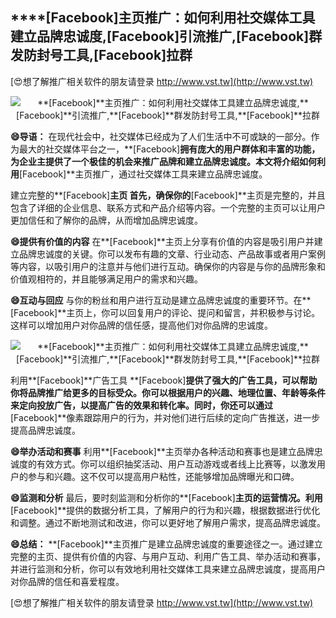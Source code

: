 ## ****[Facebook]**主页推广：如何利用社交媒体工具建立品牌忠诚度,**[Facebook]**引流推广,**[Facebook]**群发防封号工具,**[Facebook]**拉群**

[😍想了解推广相关软件的朋友请登录 http://www.vst.tw](http://www.vst.tw)

 <center><img src="https://vst.tw/MP4/tuiguang/png/8.png" alt="**[Facebook]**主页推广：如何利用社交媒体工具建立品牌忠诚度,**[Facebook]**引流推广,**[Facebook]**群发防封号工具,**[Facebook]**拉群"></center>

**😄导语：**
在现代社会中，社交媒体已经成为了人们生活中不可或缺的一部分。作为最大的社交媒体平台之一，**[Facebook]**拥有庞大的用户群体和丰富的功能，为企业主提供了一个极佳的机会来推广品牌和建立品牌忠诚度。本文将介绍如何利用**[Facebook]**主页推广，通过社交媒体工具来建立品牌忠诚度。

建立完整的**[Facebook]**主页
首先，确保你的**[Facebook]**主页是完整的，并且包含了详细的企业信息、联系方式和产品介绍等内容。一个完整的主页可以让用户更加信任和了解你的品牌，从而增加品牌忠诚度。

**😄提供有价值的内容**
在**[Facebook]**主页上分享有价值的内容是吸引用户并建立品牌忠诚度的关键。你可以发布有趣的文章、行业动态、产品故事或者用户案例等内容，以吸引用户的注意并与他们进行互动。确保你的内容是与你的品牌形象和价值观相符的，并且能够满足用户的需求和兴趣。

**😄互动与回应**
与你的粉丝和用户进行互动是建立品牌忠诚度的重要环节。在**[Facebook]**主页上，你可以回复用户的评论、提问和留言，并积极参与讨论。这样可以增加用户对你品牌的信任感，提高他们对你品牌的忠诚度。

 <center><img src="https://vst.tw/MP4/tuiguang/png/4.png" alt="**[Facebook]**主页推广：如何利用社交媒体工具建立品牌忠诚度,**[Facebook]**引流推广,**[Facebook]**群发防封号工具,**[Facebook]**拉群"></center>

利用**[Facebook]**广告工具
**[Facebook]**提供了强大的广告工具，可以帮助你将品牌推广给更多的目标受众。你可以根据用户的兴趣、地理位置、年龄等条件来定向投放广告，以提高广告的效果和转化率。同时，你还可以通过**[Facebook]**像素跟踪用户的行为，并对他们进行后续的定向广告推送，进一步提高品牌忠诚度。

**😄举办活动和赛事**
利用**[Facebook]**主页举办各种活动和赛事也是建立品牌忠诚度的有效方式。你可以组织抽奖活动、用户互动游戏或者线上比赛等，以激发用户的参与和兴趣。这不仅可以提高用户粘性，还能够增加品牌曝光和口碑。

**😄监测和分析**
最后，要时刻监测和分析你的**[Facebook]**主页的运营情况。利用**[Facebook]**提供的数据分析工具，了解用户的行为和兴趣，根据数据进行优化和调整。通过不断地测试和改进，你可以更好地了解用户需求，提高品牌忠诚度。

**😄总结：**
**[Facebook]**主页推广是建立品牌忠诚度的重要途径之一。通过建立完整的主页、提供有价值的内容、与用户互动、利用广告工具、举办活动和赛事，并进行监测和分析，你可以有效地利用社交媒体工具来建立品牌忠诚度，提高用户对你品牌的信任和喜爱程度。

[😍想了解推广相关软件的朋友请登录 http://www.vst.tw](http://www.vst.tw)



